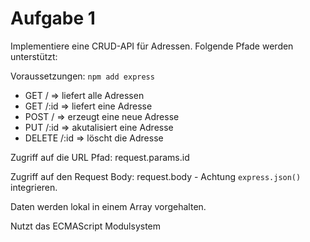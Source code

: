 # Aufgabe 1

Implementiere eine CRUD-API für Adressen. Folgende Pfade werden unterstützt:

Voraussetzungen: `npm add express`

* GET / => liefert alle Adressen
* GET /:id => liefert eine Adresse
* POST / => erzeugt eine neue Adresse
* PUT /:id => akutalisiert eine Adresse
* DELETE /:id => löscht die Adresse

Zugriff auf die URL Pfad: request.params.id

Zugriff auf den Request Body: request.body - Achtung `express.json()` integrieren.

Daten werden lokal in einem Array vorgehalten.

Nutzt das ECMAScript Modulsystem
